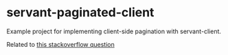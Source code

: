 # servant-paginated-client

Example project for implementing client-side pagination with servant-client.

Related to [this stackoverflow question](https://stackoverflow.com/q/78947054/5247502)
